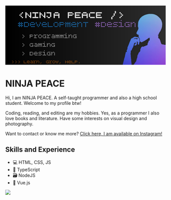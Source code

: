 ![Design and Development](https://github.com/NINJAPEACE/NINJAPEACE/blob/peace/bio.jpg)

# NINJA PEACE
Hi, 
I am NINJA PEACE. A self-taught programmer and also a high school student. Welcome to my profile btw! 

Coding, reading, and editing are my hobbies. Yes, as a programmer I also love books and literature. Have some interests on visual design and photography. 

Want to contact or know me more?
[Click here, I am available on Instagram!](https://instagram.com/ninja_peace) 

## Skills and Experience
* 💻 HTML, CSS, JS
* 📠 TypeScript
* 🗃 NodeJS
* 📱 Vue.js

![](https://github-readme-stats.vercel.app/api?username=ninjapeace&&show_icons=true&title_color=ffffff&icon_color=4facfe&text_color=fff&bg_color=151515)
